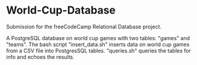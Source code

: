 # World-Cup-Database
Submission for the freeCodeCamp Relational Database project.

A PostgreSQL database on world cup games with two tables: "games" and "teams". 
The bash script "insert_data.sh" inserts data on world cup games from a CSV file into PostgresSQL tables. "queries.sh" queries the tables for info and echoes the results. 
